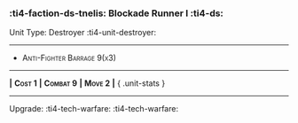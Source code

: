 ### :ti4-faction-ds-tnelis: **Blockade Runner I** :ti4-ds:

Unit Type: Destroyer :ti4-unit-destroyer:

---

* <span style="font-variant:small-caps;">Anti-Fighter Barrage 9(x3)</span> 

---

__|__ <span style="font-variant:small-caps;white-space: nowrap;">**Cost 1**</span> __|__ <span style="font-variant:small-caps;white-space: nowrap;">**Combat 9**</span> __|__ <span style="font-variant:small-caps;white-space: nowrap;">**Move 2**</span> __|__
{ .unit-stats }

---

Upgrade: :ti4-tech-warfare: :ti4-tech-warfare:
